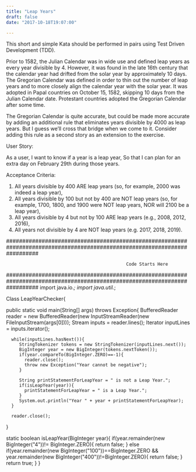 ```yaml
---
title: "Leap Years"
draft: false
date: "2017-10-18T19:07:00"

---
```


This short and simple Kata should be performed in pairs using Test Driven Development (TDD).

Prior to 1582, the Julian Calendar was in wide use and defined leap years as every year divisible by 4. However, it was found in the late 16th century that the calendar year had drifted from the solar year by approximately 10 days. The Gregorian Calendar was defined in order to thin out the number of leap years and to more closely align the calendar year with the solar year. It was adopted in Papal countries on October 15, 1582, skipping 10 days from the Julian Calendar date. Protestant countries adopted the Gregorian Calendar after some time.

The Gregorian Calendar is quite accurate, but could be made more accurate by adding an additional rule that eliminates years divisible by 4000 as leap years. But I guess we’ll cross that bridge when we come to it. Consider adding this rule as a second story as an extension to the exercise.

User Story:

As a user, 
I want to know if a year is a leap year, 
So that I can plan for an extra day on February 29th during those years.

Acceptance Criteria:

1.	All years divisible by 400 ARE leap years (so, for example, 2000 was indeed a leap year),
2.	All years divisible by 100 but not by 400 are NOT leap years (so, for example, 1700, 1800, and 1900 were NOT leap years, NOR will 2100 be a leap year),
3.	All years divisible by 4 but not by 100 ARE leap years (e.g., 2008, 2012, 2016),
4.	All years not divisible by 4 are NOT leap years (e.g. 2017, 2018, 2019).

##########################################################################################################################

                                                  Code Starts Here

##########################################################################################################################
import java.io.*;
import java.util.*;

Class LeapYearChecker{
   
   public static void main(String[] args) throws Exception{ 
      BufferedReader reader = new BufferedReader(new InputStreamReader(new FileInputStream(args[0])));
      Stream<String> inputs = reader.lines();
      Iterator<String> inputLines = inputs.iterator();
      
      while(inputLines.hasNext()){
         StringTokenizer tokens = new StringTokenizer(inputLines.next());
         BigInteger year = new BigInteger(tokens.nextToken());
         if(year.compareTo(BigInteger.ZERO)==-1){
           reader.close();
           throw new Exception("Year cannot be negative");
         }
         
         String printStatementForLeapYear = " is not a Leap Year.";
         if(isLeapYear(year)){
           printStatementForLeapYear = " is a Leap Year.";
         }
         System.out.println("Year " + year + printStatementForLeapYear);
      } 
      
      reader.close();
   }
   
   static boolean isLeapYear(BigInteger year){
     if(year.remainder(new BigInteger("4"))!= BigInteger.ZERO){
      return false;
     }
     else if(year.remainder(new BigInteger("100"))==BigInteger.ZERO && year.remainder(new BigInteger("400"))!=BigInteger.ZERO){
      return false;
     }
     return true;
   }
}
